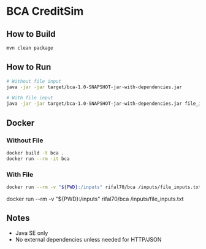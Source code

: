 # BCA CreditSim

## How to Build
```bash
mvn clean package
```

## How to Run
```bash
# Without file input
java -jar -jar target/bca-1.0-SNAPSHOT-jar-with-dependencies.jar

# With file input
java -jar -jar target/bca-1.0-SNAPSHOT-jar-with-dependencies.jar file_inputs.txt
```

## Docker

### Without File
```bash
docker build -t bca .
docker run --rm -it bca
```

### With File
```bash
docker run --rm -v "${PWD}:/inputs" rifal70/bca /inputs/file_inputs.txt
```

docker run --rm -v "${PWD}:/inputs" rifal70/bca /inputs/file_inputs.txt

## Notes
- Java SE only
- No external dependencies unless needed for HTTP/JSON